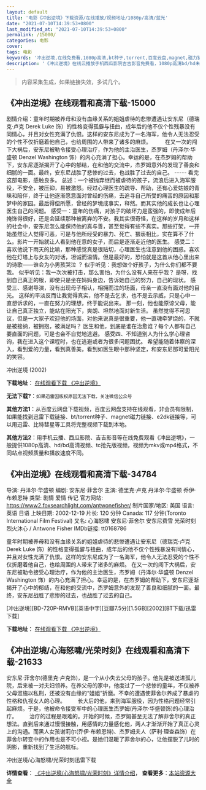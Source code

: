 ```yaml
---
layout: default
title: '电影《冲出逆境》下载资源/在线播放/视频地址/1080p/高清/蓝光'
date: "2021-07-10T14:39:53+0800"
last_modified_at: "2021-07-10T14:39:53+0800"
permalink: /15000/
categories: 电影
cover:
tags: 电影
keywords: '冲出逆境,在线免费看,1080p高清,bt种子,torrent,百度云盘,magnet,磁力链,迅雷下载资源'
description: '《冲出逆境》在线云播放手机西瓜影院吉吉影音免费看，1080p高清bd/hd未删减完整版和tc抢先枪版，mkv/mp4格式，附带bt/torrent种子、magnet/磁力链、百度云盘、网盘资源迅雷下载链接'
---
```


>内容采集生成，如果链接失效，多试几个。


## 《冲出逆境》在线观看和高清下载-15000

剧情介绍：童年时期被养母和没有血缘关系的姐姐虐待的悲惨遭遇让安东尼（德瑞克·卢克 Derek Luke 饰）的性格变得孤僻与扭曲，成年后的他不仅个性残暴没有同情心，并且对女性充满了仇恨。这样的安东尼成为了一名海军，他令人无法忍受的个性不仅折磨着他自己，也给周围的人带来了诸多的麻烦。  　　在又一次的闯下大祸后，安东尼被勒令接受心理治疗，作为他的主治医生，杰罗姆（丹泽尔·华盛顿 Denzel Washington 饰）的内心充满了担心。幸运的是，在杰罗姆的帮助下，安东尼逐渐揭开了心中的郁结，在和他的交流中，杰罗姆意外的发现了善良和细腻的一面。最终，安东尼战胜了悲惨的过去，也战胜了过去的自己。 ----- 看完这部电影，感触良多。 总述：一个被抛弃继而被虐待的孩子，流浪后进入海军服役，不安全，被压抑，易被激怒。经过心理医生的疏导、帮助，还有心爱姑娘的青睐和陪伴，终于让他逐渐愿意面对曾经的伤痛，去追寻自己所受的痛苦的原因和那梦中的家园。最后得偿所愿，曾经的梦境成事实，释然。而其实他的成长也让心理医生自己的问题。 感受一：童年的伤痛，对孩子的破坏力是蛮强的，即使成年后掩饰得很好，还是会延续那种被离弃的不安。我其实很奇怪，在这样的岁月和这样的社会中，安东尼怎么能保持他的真与善，甚至觉得有些不真实。那些打架，一开始虽然让人觉得可恶，可是与他所经受的暴力、死亡、猥亵相比，实在算不了什么。影片一开始就让人看到他在意的女子，而后是逐渐走近他的医生。 感受二：喜欢他说下雨天的比喻，那种感觉真是很贴切，心理医生也注意到他的困惑。喜欢他在灯塔上与女友的对话，坦诚而温情。但是最好的，恐怕就是这首从他心里出来的诗歌——谁会为小男孩哭泣 ？ 似乎听见：我想做个好孩子，为什么你们都不要我。 似乎听见：我一次次被打击，那么害怕，为什么没有人来在乎我？ 是呀，找到自己真正的根，即使只是坐在妈妈身边，告诉她自己的努力，自己的现状。 感受三、感谢导演，没有出现母子相认，相拥而泣的场面，母亲一直没有面对他的目光。 这样的平淡反而让我觉得真实，他不是去乞求，也不是去示威，只是心中一直想诉求的，一直在努力的理想，终于能说出来。 那一刻，他也能原谅父母，能让自己真正独立，能站在阳光下，爽朗、坦然地面对新生活。 虽然觉得不可思议，但是一大家子欢迎他的场面，对他来说真是很重要，他一直魂牵梦绕的，不就是被接纳，被拥抱，被满足吗？ 医生和他，到底是谁在治愈谁？每个人都有自己要直面的问题，可是也会不自觉地逃避。 感受四、不知道别人为什么学心理咨询，我在进入这个课程时，也在逃避或者为很多问题困扰。 希望能随着体察的深入，看到爱的力量，看到真善美，看到如医生眼中那种坚定，和安东尼那可爱阳光的笑容。


冲出逆境 (2002)

**下载地址**： [在线观看下载 《冲出逆境》](https://www.btbtdy.me/btdy/dy4875.html) 


**无法下载?**：`如果迅雷因版权原因无法下载，关注微信公众号 `

**其他方法1**：从百度云网盘下载视频，百度云网盘支持在线观看，非会员有限制，如果能找到迅雷下载链接、bt/torrent种子、magnet磁力链接、e2dk链接等，可以用迅雷、比特彗星等工具将完整视频下载到本地。

**其他方法2**：用手机云播、西瓜影院、吉吉影音等在线免费观看《冲出逆境》，一般提供1080p高清、hd/bd高清视频、tc抢先版视频，视频为mkv或mp4格式，不同站点视频质量和播放速度不同。


## 《冲出逆境》在线观看和高清下载-34784

导演: 丹泽尔·华盛顿 编剧: 安东尼·菲舍尔 主演: 德里克·卢克 丹泽尔·华盛顿 乔伊·布赖恩特 类型: 剧情 爱情 传记 官方网站: https://www2.foxsearchlight.com/antwonefisher/ 制片国家/地区: 美国 语言: 英语 日语 上映日期: 2002-12-19 片长: 120 分钟 Canada: 117 分钟(Toronto International Film Festival) 又名: 心海怒啸 安东尼·菲舍尔 安东尼费雪 光荣时刻 烈火沐心 / Antwone Fisher IMDb链接: tt0168786

童年时期被养母和没有血缘关系的姐姐虐待的悲惨遭遇让安东尼（德瑞克·卢克 Derek Luke 饰）的性格变得孤僻与扭曲，成年后的他不仅个性残暴没有同情心，并且对女性充满了仇恨。这样的安东尼成为了一名海军，他令人无法忍受的个性不仅折磨着他自己，也给周围的人带来了诸多的麻烦。 在又一次的闯下大祸后，安东尼被勒令接受心理治疗，作为他的主治医生，杰罗姆（丹泽尔·华盛顿 Denzel Washington 饰）的内心充满了担心。幸运的是，在杰罗姆的帮助下，安东尼逐渐揭开了心中的郁结，在和他的交流中，杰罗姆意外的发现了善良和细腻的一面。最终，安东尼战胜了悲惨的过去，也战胜了过去的自己。


[冲出逆境][BD-720P-RMVB][英语中字][豆瓣7.5分][1.5GB][2002][BT下载/迅雷下载]

**下载地址**： [在线观看下载 《冲出逆境》](https://www.btdx8.com/torrent/antwone_fisher_2002.html) 


## 《冲出逆境/心海怒啸/光荣时刻》在线观看和高清下载-21633

安东尼&middot;菲舍尔(德里克&middot;卢克饰)，是一个从小失去父母的孩子。他先是被送进孤儿院，后来被一对夫妇领养。在养父母的家中，他度过了一个悲惨的童年，不仅被养父母滥施以私刑，还被没有血缘的“姐姐”折磨。不幸的遭遇使菲舍尔养成了暴虐的性格和仇视女人的心理。 　　长大后的他，来到海军服役，因为性格问题经常引起麻烦。于是，他被命令接受军中的心理医生杰罗姆(丹泽尔&middot;华盛顿饰)的心理治疗。 　　治疗的过程是艰难的。开始的时候，杰罗姆甚至无法了解菲舍尔的真正想法。直到后来通过慢慢接触，用感情的力量感化他，两人才渐渐开始了真正心灵上的沟通。而黑人女孩谢莉尔(乔伊·布赖恩特)、杰罗姆夫人（萨利&middot;理查森饰）在菲舍尔转变中的作用也是不可小视。是她们温暖了菲舍尔的心，让他摆脱了儿时的阴影，重新找到了生活的航标。<br />


冲出逆境/心海怒啸/光荣时刻迅雷下载

**详情查看**： [《冲出逆境/心海怒啸/光荣时刻》详情介绍](/movie/21633/)， **查看更多**：[本站资源大全](/movie/t/all/)

